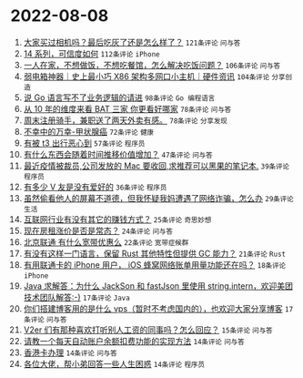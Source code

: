 # 2022-08-08

1. [大家买过相机吗？最后吃灰了还是怎么样了？](https://www.v2ex.com/t/871366) `121条评论` `问与答`
1. [14 系列，可信度如何](https://www.v2ex.com/t/871325) `112条评论` `iPhone`
1. [一人在家，不想做饭，不想吃餐馆，怎么解决吃饭问题？](https://www.v2ex.com/t/871338) `106条评论` `问与答`
1. [弱电箱神器｜史上最小巧 X86 架构多网口小主机｜硬件资讯](https://www.v2ex.com/t/871348) `104条评论` `分享创造`
1. [说 Go 语言写不了业务逻辑的请进](https://www.v2ex.com/t/871389) `98条评论` `Go 编程语言`
1. [从 10 年的维度来看 BAT 三家 你更看好哪家](https://www.v2ex.com/t/871466) `78条评论` `问与答`
1. [周末注册骑手，兼职送了两天外卖有感。](https://www.v2ex.com/t/871350) `78条评论` `分享发现`
1. [不幸中的万幸-甲状腺癌](https://www.v2ex.com/t/871412) `72条评论` `健康`
1. [有被 t3 出行恶心到](https://www.v2ex.com/t/871388) `57条评论` `程序员`
1. [有什么东西会随着时间推移价值增加？](https://www.v2ex.com/t/871343) `47条评论` `问与答`
1. [最近疫情被裁员,公司发放的 Mac 要收回,求推荐可以黑果的笔记本.](https://www.v2ex.com/t/871457) `39条评论` `程序员`
1. [有多少 V 友是没有爱好的](https://www.v2ex.com/t/871480) `36条评论` `程序员`
1. [虽然偷看他人的屏幕不道德，但我怀疑我妈遭遇了网络诈骗，怎么办](https://www.v2ex.com/t/871337) `29条评论` `生活`
1. [互联网行业有没有其它的赚钱方式？](https://www.v2ex.com/t/871398) `25条评论` `奇思妙想`
1. [现在房租涨价是否是常态？](https://www.v2ex.com/t/871483) `24条评论` `问与答`
1. [北京联通 有什么宽带优惠么](https://www.v2ex.com/t/871357) `22条评论` `宽带症候群`
1. [有没有这样一门语言，保留 Rust 其他特性但提供 GC 能力？](https://www.v2ex.com/t/871478) `21条评论` `Rust`
1. [有用联通卡的 iPhone 用户， iOS 蜂窝网络账单用量功能还在吗？](https://www.v2ex.com/t/871369) `18条评论` `iPhone`
1. [Java 求解答：为什么 JackSon 和 fastJson 里使用 string.intern，欢迎美团技术团队解答:-)](https://www.v2ex.com/t/871521) `17条评论` `Java`
1. [你们搭建博客用的是什么 vps（暂时不考虑国内的），也欢迎大家分享博客](https://www.v2ex.com/t/871514) `17条评论` `问与答`
1. [V2er 们有那种喜欢打听别人工资的同事吗？怎么回应？](https://www.v2ex.com/t/871440) `15条评论` `问与答`
1. [请教一个每天自动账户余额扣费功能的实现方法](https://www.v2ex.com/t/871404) `14条评论` `问与答`
1. [香港卡办理](https://www.v2ex.com/t/871381) `14条评论` `问与答`
1. [各位大佬，帮小弟回答一些人生困惑](https://www.v2ex.com/t/871356) `14条评论` `程序员`
